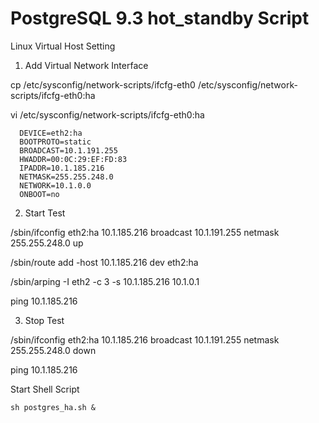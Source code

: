 # PostgreSQL 9.3 hot_standby Script

Linux Virtual Host Setting

1. Add Virtual Network Interface

  cp /etc/sysconfig/network-scripts/ifcfg-eth0 /etc/sysconfig/network-scripts/ifcfg-eth0:ha
  
  vi /etc/sysconfig/network-scripts/ifcfg-eth0:ha
  
      DEVICE=eth2:ha
      BOOTPROTO=static
      BROADCAST=10.1.191.255
      HWADDR=00:0C:29:EF:FD:83
      IPADDR=10.1.185.216
      NETMASK=255.255.248.0
      NETWORK=10.1.0.0
      ONBOOT=no

2. Start Test

  /sbin/ifconfig eth2:ha 10.1.185.216 broadcast 10.1.191.255 netmask 255.255.248.0 up
  
  /sbin/route add -host 10.1.185.216 dev eth2:ha
  
  /sbin/arping -I eth2 -c 3 -s 10.1.185.216 10.1.0.1

  ping 10.1.185.216
  
3. Stop Test

  /sbin/ifconfig eth2:ha 10.1.185.216 broadcast 10.1.191.255 netmask 255.255.248.0 down

  ping 10.1.185.216
  
Start Shell Script

    sh postgres_ha.sh &
  

